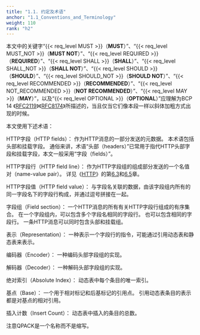 ```yaml
---
title: "1.1. 约定及术语"
anchor: "1.1_Conventions_and_Terminology"
weight: 110
rank: "h2"
---
```


本文中的关键字“{{< req_level MUST >}}（**MUST**）”、“{{< req_level MUST_NOT >}}（**MUST NOT**）”、“{{< req_level REQUIRED >}}（**REQUIRED**）”、“{{< req_level SHALL >}}（**SHALL**）”、“{{< req_level SHALL_NOT >}}（**SHALL NOT**）”、“{{< req_level SHOULD >}}（**SHOULD**）”、“{{< req_level SHOULD_NOT >}}（**SHOULD NOT**）”、“{{< req_level RECOMMENDED >}}（**RECOMMENDED**）”、“{{< req_level NOT_RECOMMENDED >}}（**NOT RECOMMENDED**）”、“{{< req_level MAY >}}（**MAY**）”，以及“{{< req_level OPTIONAL >}}（**OPTIONAL**）”应理解为BCP 14 《[RFC2119](https://www.rfc-editor.org/info/rfc2119)》《[RFC8174](https://www.rfc-editor.org/info/rfc8174)》所描述的，当且仅当它们像本段一样以斜体加粗方式出现的时候。

本文使用下述术语：

HTTP字段（HTTP fields）：
作为HTTP消息的一部分发送的元数据。
本术语包括头部和挂载字段。
通俗来讲，术语“头部（headers）”已常用于指代HTTP头部字段和挂载字段，本文一般采用“字段（fields）”。

HTTP字段行（HTTP field line）：
作为HTTP字段组的组成部分发送的一个名值对（name-value pair）。
详见《[HTTP]()》的第[6.3]()和[6.5]()章。

HTTP字段值（HTTP field value）：
与字段名关联的数据，由该字段组内所有的同一字段名下的字段行构成，并通过逗号拼接在一起。

字段组（Field section）：
一个HTTP消息的所有有关HTTP字段行组成的有序集合。
在一个字段组内，可以包含多个字段名相同的字段行。
也可以包含相同的字段行。
一条HTTP消息可以同时包含头部和挂载组。

表示（Representation）：
一种表示一个字段行的指令，可能通过引用动态表和静态表来表示。

编码器（Encoder）：
一种编码头部字段组的实现。

解码器（Decoder）：
一种解码头部字段组的实现。

绝对索引（Absolute Index）：
动态表中每个条目的唯一索引。

基点（Base）：
一个用于相对标记和后基标记的引用点。
引用动态表条目的表示都是对基点的相对引用。

插入计数（Insert Count）：
动态表中插入的条目的总数。

注意QPACK是一个名称而不是缩写。
